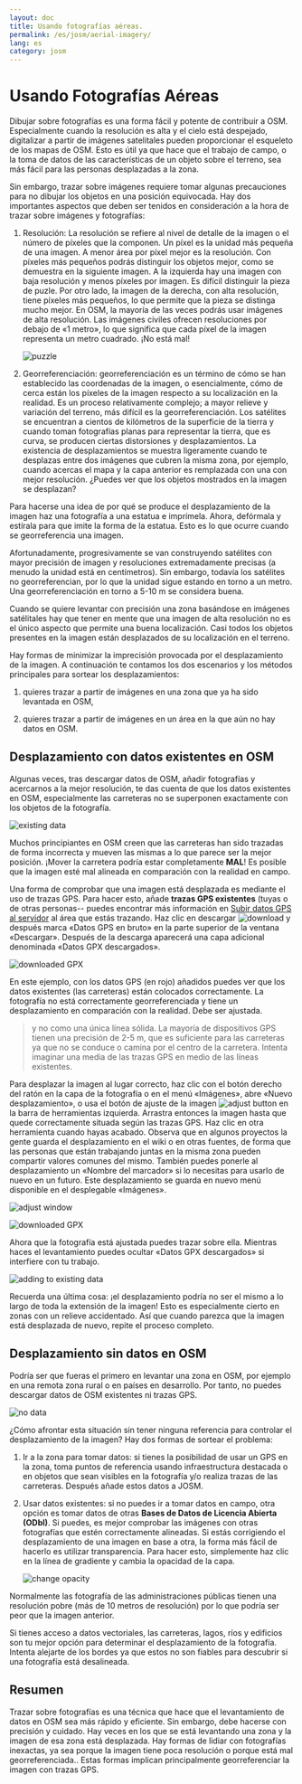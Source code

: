 ```yaml
---
layout: doc
title: Usando fotografías aéreas.
permalink: /es/josm/aerial-imagery/
lang: es
category: josm
---
```


Usando Fotografías Aéreas
=========================

Dibujar sobre fotografías es una forma fácil y potente de contribuir a
OSM. Especialmente cuando la resolución es alta y el cielo está despejado,
digitalizar a partir de imágenes satelitales pueden proporcionar el esqueleto
de los mapas de OSM. Esto es útil ya que hace que el trabajo de campo,
o la toma de datos de las características de un objeto sobre el terreno, 
sea más fácil para las personas desplazadas a la zona.

Sin embargo, trazar sobre imágenes requiere tomar algunas precauciones 
para no dibujar los  objetos en una posición equivocada. Hay dos
importantes aspectos que deben ser tenidos en consideración a la hora de 
trazar sobre imágenes y fotografías:

1.  Resolución: La resolución se refiere al nivel de detalle de la imagen 
    o el número de píxeles que la componen. Un píxel es la unidad más
    pequeña de una imagen. A menor área por píxel mejor es la resolución.
    Con píxeles más pequeños podrás distinguir los objetos mejor, como se
    demuestra en la siguiente imagen. A la izquierda hay una imagen
    con baja resolución y menos píxeles por imagen. Es difícil distinguir 
    la pieza de puzle. Por otro lado, la imagen de la derecha, con alta
    resolución, tiene píxeles más pequeños, lo que permite que la pieza
    se distinga mucho mejor. En OSM, la mayoría de las veces podrás usar
    imágenes de alta resolución. Las imágenes civiles ofrecen resoluciones
    por debajo de «1 metro», lo que significa que cada píxel de la imagen
    representa un metro cuadrado. ¡No está mal!

    ![puzzle][]

2.  Georreferenciación: georreferenciación es un término de cómo se han establecido
    las coordenadas de la imagen, o esencialmente, cómo de cerca están los 
    píxeles de la imagen respecto a su localización en la realidad. Es
    un proceso relativamente complejo; a mayor  relieve y variación del 
    terreno, más difícil es la georreferenciación. Los satélites se 
    encuentran a cientos de kilómetros de la superficie de la tierra y
    cuando toman fotografías planas para representar la tierra, que es curva, se
    producen ciertas distorsiones y desplazamientos. La existencia de 
    desplazamientos se muestra ligeramente cuando te desplazas entre dos
    imágenes que cubren la misma zona, por ejemplo, cuando acercas el mapa
    y la capa anterior es remplazada con una con mejor resolución. 
    ¿Puedes ver que los objetos mostrados en la imagen se desplazan?

Para hacerse una idea de por qué se produce el desplazamiento de la imagen
haz una fotografía a una estatua e imprímela. Ahora, defórmala y estírala
para que imite la forma de la estatua. Esto es lo que ocurre cuando se
georreferencia una imagen.

Afortunadamente, progresivamente se van construyendo satélites con mayor
precisión de imagen y resoluciones extremadamente precisas (a menudo la unidad 
está en centímetros). Sin embargo, todavía los satélites no georreferencian,
por lo que la unidad sigue estando en torno a un metro. Una georreferenciación
en torno a 5-10 m se considera buena.

Cuando se quiere levantar con precisión una zona basándose en imágenes 
satélitales hay que tener en mente que una imagen de alta resolución
no es el único aspecto que permite una buena localización. Casi todos
los objetos presentes en la imagen están desplazados de su localización
en el terreno.

Hay formas de minimizar la imprecisión provocada por el desplazamiento
de la imagen. A continuación te contamos los dos escenarios y los 
métodos principales para sortear los desplazamientos:

1. quieres trazar a partir de imágenes en una zona que ya ha sido 
levantada en OSM,

2. quieres trazar a partir de imágenes en un área en la que aún no hay
datos en OSM.

Desplazamiento con datos existentes en OSM
------------------------------------------

Algunas veces, tras descargar datos de OSM, añadir fotografías y
acercarnos a la mejor resolución, te das cuenta de que los datos
existentes en OSM, especialmente las carreteras no se superponen
exactamente con los objetos de la fotografía.

![existing data][]

Muchos principiantes en OSM creen que las carreteras han sido trazadas
de forma incorrecta y mueven las mismas a lo que parece ser la mejor 
posición. ¡Mover la carretera podría estar completamente __MAL__! Es
posible que la imagen esté mal alineada en comparación con la realidad
en campo.

Una forma de comprobar que una imagen está desplazada es mediante el uso
de trazas GPS. Para hacer esto, añade __trazas GPS existentes__ (tuyas o
de otras personas-- puedes encontrar más información en [Subir datos GPS al servidor](https://docs.google.com/a/engelsted.co/document/d/1jjlthSuc9yltWxQDKxeQD4OO9LvH_DaGwEsdlxSE6l8/edit)
al área que estás trazando. Haz clic en descargar ![download][] y después
marca «Datos GPS en bruto» en la parte superior de la ventana «Descargar».
Después de la descarga aparecerá una capa adicional denominada «Datos GPX descargados».

![downloaded GPX][]

En este ejemplo, con los datos GPS (en rojo) añadidos puedes ver que los
datos existentes (las carreteras) están colocados correctamente. La fotografía
no está correctamente georreferenciada y tiene un desplazamiento en comparación
con la realidad. Debe ser ajustada.

> y no como una única línea sólida. La mayoría de dispositivos GPS tienen una
> precisión de 2-5 m, que es suficiente para las carreteras ya que no se conduce 
> o camina por el centro de la carretera. Intenta imaginar una media de las 
> trazas GPS en medio de las líneas existentes.

Para desplazar la imagen al lugar correcto, haz clic con el botón derecho
del ratón en la capa de la fotografía o en el menú «Imágenes», abre 
«Nuevo desplazamiento», o usa el botón de ajuste de la imagen ![adjust button][]
en la barra de herramientas izquierda. Arrastra entonces la imagen hasta
que quede correctamente situada según las trazas GPS. Haz clic en otra
herramienta cuando hayas acabado. Observa que en algunos proyectos la gente
guarda el desplazamiento en el wiki o en otras fuentes, de forma que las
personas que están trabajando juntas en la misma zona pueden compartir
valores comunes del mismo. También puedes ponerle al desplazamiento un
«Nombre del marcador» si lo necesitas para usarlo de nuevo en un futuro.
Este desplazamiento se guarda en nuevo menú disponible en el desplegable
«Imágenes».

![adjust window][]

![downloaded GPX][]

Ahora que la fotografía está ajustada puedes trazar sobre ella. Mientras
haces el levantamiento puedes ocultar «Datos GPX descargados» si interfiere
con tu trabajo.

![adding to existing data][]

Recuerda una última cosa: ¡el desplazamiento podría no ser el mismo a
lo largo de toda la extensión de la imagen! Esto es especialmente cierto
en zonas con un relieve accidentado. Así que cuando parezca que la
imagen está desplazada de nuevo, repite el proceso completo.

Desplazamiento sin datos en OSM
-------------------------------

Podría ser que fueras el primero en levantar una zona en OSM, por
ejemplo en una remota zona rural o en países en desarrollo. Por tanto,
no puedes descargar datos de OSM existentes ni trazas GPS.

![no data][]

¿Cómo afrontar esta situación sin tener ninguna referencia para controlar
el desplazamiento de la imagen? Hay dos formas de sortear el problema:

1.  Ir a la zona para tomar datos: si tienes la posibilidad de usar un GPS en la zona,
    toma puntos de referencia usando infraestructura destacada o en objetos
    que sean visibles en la fotografía y/o realiza trazas de las carreteras.
    Después añade estos datos a JOSM.

2. Usar datos existentes: si no puedes ir a tomar datos en campo, otra
    opción es tomar datos de otras __Bases de Datos de Licencia Abierta (ODbl)__.
    Si puedes, es mejor comprobar las imágenes con otras fotografías que
    estén correctamente alineadas. Si estás corrigiendo el desplazamiento
    de una imagen en base a otra, la forma más fácil de hacerlo es
    utilizar transparencia. Para hacer esto, simplemente haz clic
    en la línea de gradiente y cambia la opacidad de la capa.

    ![change opacity][]

Normalmente las fotografía de las administraciones públicas tienen una resolución
pobre (más de 10 metros de resolución) por lo que podría ser peor que
la imagen anterior.

Si tienes acceso a datos vectoriales, las carreteras, lagos, ríos y edificios
son tu mejor opción para determinar el desplazamiento de la fotografía.
Intenta alejarte de los bordes ya que estos no son fiables para descubrir
si una fotografía está desalineada.

Resumen
-------

Trazar sobre fotografías es una técnica que hace que el levantamiento de 
datos en OSM sea más rápido y eficiente. Sin embargo, debe hacerse con precisión
y cuidado. Hay veces en los que se está levantando una zona y la imagen de 
esa zona está desplazada. Hay formas de lidiar con fotografías 
inexactas, ya sea porque la imagen tiene poca resolución o
porque está mal georreferenciada.. Estas formas implican principalmente georreferenciar la imagen con
trazas GPS.



[puzzle]: {{site.baseurl}}/images/offset_puzzle_es.png
[existing data]: {{site.baseurl}}/images/offset_existing_data_en.png
[download]: {{site.baseurl}}/images/offset_tool_download_en.png
[downloaded GPX]: {{site.baseurl}}/images/offset_downloaded_gpx_en.png
[adjust button]: {{site.baseurl}}/images/offset_tool_adjust_en.png
[adjust window]: {{site.baseurl}}/images/offset_adjust_window_es.png
[adding to existing data]: {{site.baseurl}}/images/offset_add_to_data_en.png
[no data]: {{site.baseurl}}/images/offset_no_data_en.png
[change opacity]: {{site.baseurl}}/images/offset_change_opacity_es.png
